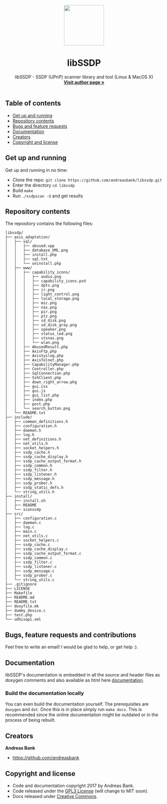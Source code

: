 <div style="text-align:center;">
  <img src="http://www.andreasbank.com/libssdp/libssdp.png" width=128 height=128>
  <h1 align="center">libSSDP</h1>
  <div style="text-align:center;">
    libSSDP - SSDP (UPnP) scanner library and tool (Linux &amp; MacOS X)
    <br />
    <a href="https://www.andreasbank.com"><strong>Visit author page &raquo;</strong></a>
  </div>
</div>

<br>

## Table of contents

- [Get up and running](#get-up-and-running)
- [Repository contents](#repository-contents)
- [Bugs and feature requests](#bugs-and-feature-requests)
- [Documentation](#documentation)
- [Creators](#creators)
- [Copyright and license](#copyright-and-license)

## Get up and running

Get up and running in no time:

- Clone the repo: `git clone https://github.com/andreasbank/libssdp.git`
- Enter the directory `cd libssdp`
- Build `make`
- Run `./ssdpscan -U` and get results

## Repository contents

The repository contains the following files:

    libssdp/
    ├── axis_adaptation/
    │   ├── sql/
    │   │   ├── abused.vpp
    │   │   ├── database_UML.png
    │   │   ├── install.php
    │   │   ├── sql.txt
    │   │   └── uninstall.php
    │   ├── www/
    │   │   ├── capability_icons/
    │   │   │   ├── audio.png
    │   │   │   ├── capability_icons.psd
    │   │   │   ├── dpts.png
    │   │   │   ├── ir.png
    │   │   │   ├── light_control.png
    │   │   │   ├── local_storage.png
    │   │   │   ├── mic.png
    │   │   │   ├── nas.png
    │   │   │   ├── pir.png
    │   │   │   ├── ptz.png
    │   │   │   ├── sd_disk.png
    │   │   │   ├── sd_disk_gray.png
    │   │   │   ├── speaker.png
    │   │   │   ├── status_led.png
    │   │   │   ├── stsnas.png
    │   │   │   └── wlan.png
    │   │   ├── AbusedResult.php
    │   │   ├── AxisFtp.php
    │   │   ├── AxisSyslog.php
    │   │   ├── AxisTelnet.php
    │   │   ├── CapabilityManager.php
    │   │   ├── Controller.php
    │   │   ├── SqlConnection.php
    │   │   ├── SshClient.php
    │   │   ├── down_right_arrow.phg
    │   │   ├── gui.css
    │   │   ├── gui.js
    │   │   ├── gui_list.php
    │   │   ├── index.php
    │   │   ├── post.php
    │   │   └── search_button.png
    │   └── README.txt
    ├── include/
    │   ├── common_definitions.h
    │   ├── configuration.h
    │   ├── daemon.h
    │   ├── log.h
    │   ├── net_definitions.h
    │   ├── net_utils.h
    │   ├── socket_helpers.h
    │   ├── ssdp_cache.h
    │   ├── ssdp_cache_display.h
    │   ├── ssdp_cache_output_format.h
    │   ├── ssdp_common.h
    │   ├── ssdp_filter.h
    │   ├── ssdp_listener.h
    │   ├── ssdp_message.h
    │   ├── ssdp_prober.h
    │   ├── ssdp_static_defs.h
    │   └── string_utils.h
    ├── install/
    │   ├── install.sh
    │   ├── README
    │   └── scanssdp
    ├── src/
    │   ├── configuration.c
    │   ├── daemon.c
    │   ├── log.c
    │   ├── main.c
    │   ├── net_utils.c
    │   ├── socket_helpers.c
    │   ├── ssdp_cache.c
    │   ├── ssdp_cache_display.c
    │   ├── ssdp_cache_output_format.c
    │   ├── ssdp_common.c
    │   ├── ssdp_filter.c
    │   ├── ssdp_listener.c
    │   ├── ssdp_message.c
    │   ├── ssdp_prober.c
    │   └── string_utils.c
    ├── .gitignore
    ├── LICENSE
    ├── Makefile
    ├── README.md
    ├── README.txt
    ├── doxyfile.mk
    ├── dummy_device.c
    ├── test.php
    └── udhisapi.xml

## Bugs, feature requests and contributions

Feel free to write an email! I would be glad to help, or get help :).

## Documentation

libSSDP's documentation is embedded in all the source and header files as doxygen comments and also available as html here [documentation](http://andreasbank.github.io/libssdp).

### Build the documentation locally

You can even build the documentation yourself. The prerequisites are `doxygen` and `dot`. Once this is in place simply run `make docs`. This is recommended since the online documentation might be outdated or in the process of being rebuilt.

## Creators

**Andreas Bank**

- <https://github.com/andreasbank>

## Copyright and license

- Code and documentation copyright 2017 by Andreas Bank.
- Code released under the [GPL3 License](https://github.com/andreasbank/libssdp/blob/master/LICENSE) (will change to MIT soon).
- Docs released under [Creative Commons](https://github.com/andreasbank/libssdp/blob/master/DOCS_LICENSE).

